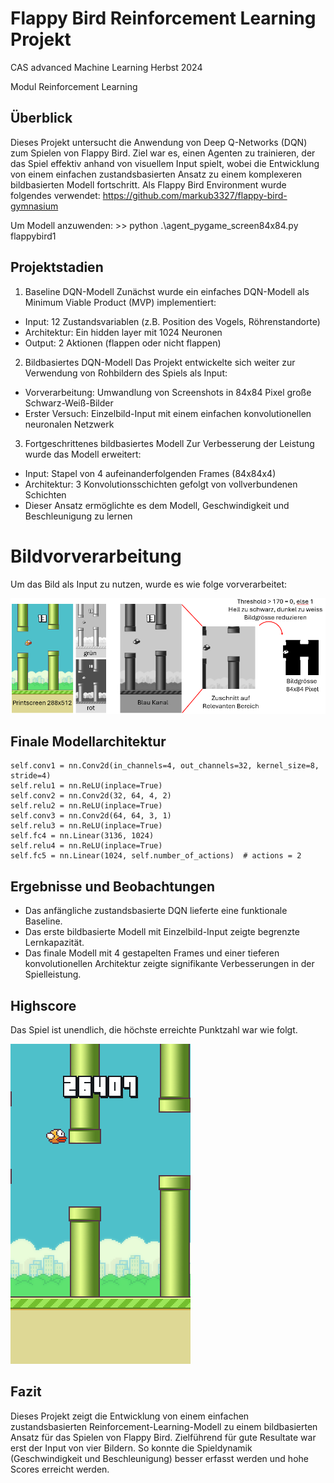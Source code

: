 # Flappy Bird Reinforcement Learning Projekt
CAS advanced Machine Learning Herbst 2024

Modul Reinforcement Learning

## Überblick
Dieses Projekt untersucht die Anwendung von Deep Q-Networks (DQN) zum Spielen von Flappy Bird. Ziel war es, einen Agenten zu trainieren, der das Spiel effektiv anhand von visuellem Input spielt, wobei die Entwicklung von einem einfachen zustandsbasierten Ansatz zu einem komplexeren bildbasierten Modell fortschritt.
Als Flappy Bird Environment wurde folgendes verwendet: https://github.com/markub3327/flappy-bird-gymnasium

Um Modell anzuwenden: >> python .\agent_pygame_screen84x84.py flappybird1

## Projektstadien
1. Baseline DQN-Modell
Zunächst wurde ein einfaches DQN-Modell als Minimum Viable Product (MVP) implementiert:

- Input: 12 Zustandsvariablen (z.B. Position des Vogels, Röhrenstandorte)
- Architektur: Ein hidden layer mit 1024 Neuronen
- Output: 2 Aktionen (flappen oder nicht flappen)

2. Bildbasiertes DQN-Modell
Das Projekt entwickelte sich weiter zur Verwendung von Rohbildern des Spiels als Input:

- Vorverarbeitung: Umwandlung von Screenshots in 84x84 Pixel große Schwarz-Weiß-Bilder
- Erster Versuch: Einzelbild-Input mit einem einfachen konvolutionellen neuronalen Netzwerk

3. Fortgeschrittenes bildbasiertes Modell
Zur Verbesserung der Leistung wurde das Modell erweitert:

- Input: Stapel von 4 aufeinanderfolgenden Frames (84x84x4)
- Architektur: 3 Konvolutionsschichten gefolgt von vollverbundenen Schichten
- Dieser Ansatz ermöglichte es dem Modell, Geschwindigkeit und Beschleunigung zu lernen


# Bildvorverarbeitung
Um das Bild als Input zu nutzen, wurde es wie folge vorverarbeitet:

![Bild Vorverarbeitungsschritte](images_for_documentation/image_preprocessing.png)

## Finale Modellarchitektur

    self.conv1 = nn.Conv2d(in_channels=4, out_channels=32, kernel_size=8, stride=4)
    self.relu1 = nn.ReLU(inplace=True)
    self.conv2 = nn.Conv2d(32, 64, 4, 2)
    self.relu2 = nn.ReLU(inplace=True)
    self.conv3 = nn.Conv2d(64, 64, 3, 1)
    self.relu3 = nn.ReLU(inplace=True)
    self.fc4 = nn.Linear(3136, 1024)
    self.relu4 = nn.ReLU(inplace=True)
    self.fc5 = nn.Linear(1024, self.number_of_actions)  # actions = 2

## Ergebnisse und Beobachtungen

- Das anfängliche zustandsbasierte DQN lieferte eine funktionale Baseline.
- Das erste bildbasierte Modell mit Einzelbild-Input zeigte begrenzte Lernkapazität.
- Das finale Modell mit 4 gestapelten Frames und einer tieferen konvolutionellen Architektur zeigte signifikante Verbesserungen in der Spielleistung.

## Highscore
Das Spiel ist unendlich, die höchste erreichte Punktzahl war wie folgt.

![Höchste erreichte Punktzahl](images_for_documentation/flappybird_e_15227_26407_pipes.png)


## Fazit
Dieses Projekt zeigt die Entwicklung von einem einfachen zustandsbasierten Reinforcement-Learning-Modell zu einem  bildbasierten Ansatz für das Spielen von Flappy Bird. Zielführend für gute Resultate war erst der Input von vier Bildern. So konnte die Spieldynamik (Geschwindigkeit und Beschleunigung) besser erfasst werden und hohe Scores erreicht werden.